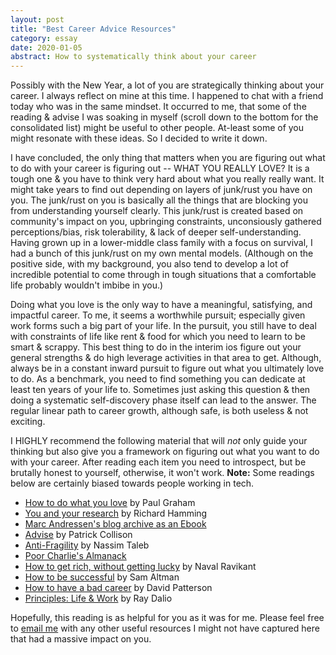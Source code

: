 ```yaml
---
layout: post
title: "Best Career Advice Resources"
category: essay
date: 2020-01-05
abstract: How to systematically think about your career
---
```


Possibly with the New Year, a lot of you are strategically thinking about your career. I always reflect on mine at this time. I happened to chat with a friend today who was in the same mindset. It occurred to me, that some of the reading & advise I was soaking in myself (scroll down to the bottom for the consolidated list) might be useful to other people. At-least some of you might resonate with these ideas. So I decided to write it down.

I have concluded, the only thing that matters when you are figuring out what to do with your career is figuring out -- WHAT YOU REALLY LOVE? It is a tough one & you have to think very hard about what you really really want. It might take years to find out depending on layers of junk/rust you have on you. The junk/rust on you is basically all the things that are blocking you from understanding yourself clearly. This junk/rust is created based on community's impact on you, upbringing constraints, unconsiously gathered perceptions/bias, risk tolerability, & lack of deeper self-understanding. Having grown up in a lower-middle class family with a focus on survival, I had a bunch of this junk/rust on my own mental models. (Although on the positive side, with my background, you also tend to develop a lot of incredible potential to come through in tough situations that a comfortable life probably wouldn't imbibe in you.)

Doing what you love is the only way to have a meaningful, satisfying, and impactful career. To me, it seems a worthwhile pursuit; especially given work forms such a big part of your life. In the pursuit, you still have to deal with constraints of life like rent & food for which you need to learn to be smart & scrappy. This best thing to do in the interim ios figure out your general strengths & do high leverage activities in that area to get. Although, always be in a constant inward pursuit to figure out what you ultimately love to do. As a benchmark, you need to find something you can dedicate at least ten years of your life to. Sometimes just asking this question & then doing a systematic self-discovery phase itself can lead to the answer. The regular linear path to career growth, although safe, is both useless & not exciting.

I HIGHLY recommend the following material that will _not_ only guide your thinking but also give you a framework on figuring out what you want to do with your career. After reading each item you need to introspect, but be brutally honest to yourself, otherwise, it won't work. **Note:** Some readings below are certainly biased towards people working in tech. 

* [How to do what you love](http://www.paulgraham.com/love.html) by Paul Graham
* [You and your research](https://www.youtube.com/watch?v=a1zDuOPkMSw) by Richard Hamming
* [Marc Andressen's blog archive as an Ebook](https://docs.google.com/forms/d/e/1FAIpQLSe0NE9D-l1ZZhbjVYDQrf7g1nHOPgqyOZwkZTNN72U-bfk_qw/viewform)
* [Advise](https://patrickcollison.com/advice) by Patrick Collison
* [Anti-Fragility](https://www.amazon.com/Antifragile-Things-That-Disorder-Incerto/dp/0812979680) by Nassim Taleb
* [Poor Charlie's Almanack](https://www.amazon.com/Poor-Charlies-Almanack-Charles-Expanded/dp/1578645018)
* [How to get rich, without getting lucky](https://twitter.com/naval/status/1002103360646823936) by Naval Ravikant
* [How to be successful](https://blog.samaltman.com/how-to-be-successful) by Sam Altman
* [How to have a bad career](https://www.youtube.com/watch?v=Rn1w4MRHIhc) by David Patterson
* [Principles: Life & Work](https://www.amazon.com/Principles-Life-Work-Ray-Dalio/dp/1501124021) by Ray Dalio

Hopefully, this reading is as helpful for you as it was for me. Please feel free to [email me](mailto:abhisharma.b@gmail.com) with any other useful resources I might not have captured here that had a massive impact on you.